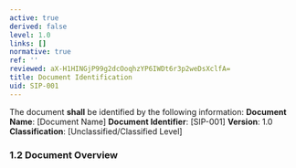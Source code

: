 ```yaml
---
active: true
derived: false
level: 1.0
links: []
normative: true
ref: ''
reviewed: aX-H1HINGjP99g2dcOoqhzYP6IWDt6r3p2weDsXclfA=
title: Document Identification
uid: SIP-001
---
```


The document **shall** be identified by the following information:
**Document Name**: [Document Name]
**Document Identifier**: [SIP-001]
**Version**: 1.0
**Classification**: [Unclassified/Classified Level]

### 1.2 Document Overview